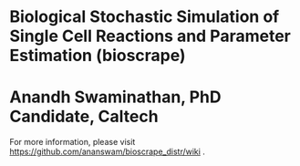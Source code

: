 # Biological Stochastic Simulation of Single Cell Reactions and Parameter Estimation (bioscrape)
# Anandh Swaminathan, PhD Candidate, Caltech

For more information, please visit https://github.com/ananswam/bioscrape_distr/wiki .
